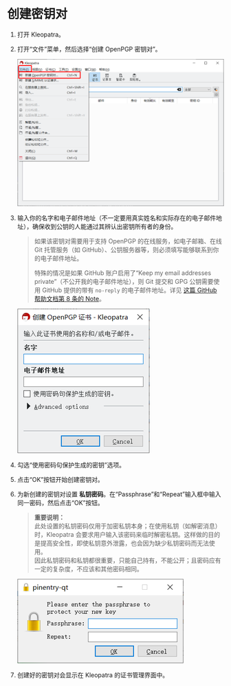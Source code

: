 # 创建密钥对

1. 打开 Kleopatra。

2. 打开“文件”菜单，然后选择“创建 OpenPGP 密钥对”。

    ![创建 OpenPGP 密钥对菜单项](generate-key-pair/new-openpgp-key-pair-menu-item.png)

3. 输入你的名字和电子邮件地址（不一定要用真实姓名和实际存在的电子邮件地址），确保收到公钥的人能通过其辨认出密钥所有者的身份。

    > 如果该密钥对需要用于支持 OpenPGP 的在线服务，如电子邮箱、在线 Git 托管服务（如 GitHub）、公钥服务器等，则必须填写能够联系到你的电子邮件地址。  
    >
    > 特殊的情况是如果 GitHub 账户启用了“Keep my email addresses private”（不公开我的电子邮件地址），则 Git 提交和 GPG 公钥需要使用 GitHub 提供的带有 `no-reply` 的电子邮件地址。详见 [这篇 GitHub 帮助文档第 8 条的 Note](https://docs.github.com/en/authentication/managing-commit-signature-verification/generating-a-new-gpg-key#generating-a-gpg-key "点击前往外部站点")。

    ![名字和电子邮件地址](generate-key-pair/name-email.png)

4. 勾选“使用密码句保护生成的密钥”选项。

5. 点击“OK”按钮开始创建密钥对。

6. 为新创建的密钥对设置 **私钥密码**。在“Passphrase”和“Repeat”输入框中输入同一密码，然后点击“OK”按钮。

    > **重要说明：**  
    > 此处设置的私钥密码仅用于加密私钥本身；在使用私钥（如解密消息）时，Kleopatra 会要求用户输入该密码来临时解密私钥。这样做的目的是提高安全性，即使私钥意外泄露，也会因为缺少私钥密码而无法使用。  
    > 因此私钥密码和私钥都很重要，只能自己持有，不能公开；且密码应有一定的复杂度，不应该和其他密码相同。

    ![设置私钥密码](generate-key-pair/passphrase.png)

7. 创建好的密钥对会显示在 Kleopatra 的证书管理界面中。